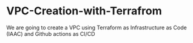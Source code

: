 # VPC-Creation-with-Terrafrom
We are going to create a VPC using Terraform as Infrastructure as Code (IAAC) and Github actions as CI/CD
